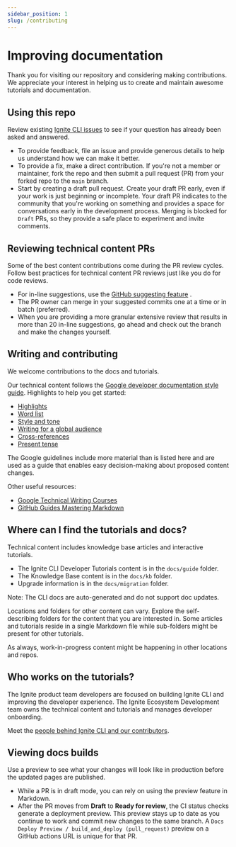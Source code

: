 ```yaml
---
sidebar_position: 1
slug: /contributing
---
```


# Improving documentation

Thank you for visiting our repository and considering making contributions. We
appreciate your interest in helping us to create and maintain awesome tutorials
and documentation.

## Using this repo

Review existing [Ignite CLI issues](https://github.com/ignite/cli/issues) to see
if your question has already been asked and answered.

- To provide feedback, file an issue and provide generous details to help us
  understand how we can make it better.
- To provide a fix, make a direct contribution. If you're not a member or
  maintainer, fork the repo and then submit a pull request (PR) from your forked
  repo to the `main` branch.
- Start by creating a draft pull request. Create your draft PR early, even if
  your work is just beginning or incomplete. Your draft PR indicates to the
  community that you're working on something and provides a space for
  conversations early in the development process. Merging is blocked for `Draft`
  PRs, so they provide a safe place to experiment and invite comments.

## Reviewing technical content PRs

Some of the best content contributions come during the PR review cycles. Follow
best practices for technical content PR reviews just like you do for code
reviews.

- For in-line suggestions, use the [GitHub suggesting
  feature](https://docs.github.com/en/pull-requests/collaborating-with-pull-requests/reviewing-changes-in-pull-requests/commenting-on-a-pull-request)
  .
- The PR owner can merge in your suggested commits one at a time or in batch
  (preferred).
- When you are providing a more granular extensive review that results in more
  than 20 in-line suggestions, go ahead and check out the branch and make the
  changes yourself.

## Writing and contributing

We welcome contributions to the docs and tutorials.

Our technical content follows the [Google developer documentation style
guide](https://developers.google.com/style). Highlights to help you get started:

- [Highlights](https://developers.google.com/style/highlights)
- [Word list](https://developers.google.com/style/word-list)
- [Style and tone](https://developers.google.com/style/tone)
- [Writing for a global
  audience](https://developers.google.com/style/translation)
- [Cross-references](https://developers.google.com/style/cross-references)
- [Present tense](https://developers.google.com/style/tense)

The Google guidelines include more material than is listed here and are used as
a guide that enables easy decision-making about proposed content changes.

Other useful resources:

- [Google Technical Writing Courses](https://developers.google.com/tech-writing)
- [GitHub Guides Mastering
  Markdown](https://docs.github.com/en/get-started/writing-on-github/getting-started-with-writing-and-formatting-on-github/basic-writing-and-formatting-syntax)

## Where can I find the tutorials and docs?

Technical content includes knowledge base articles and interactive tutorials.

- The Ignite CLI Developer Tutorials content is in the `docs/guide` folder.
- The Knowledge Base content is in the `docs/kb` folder.
- Upgrade information is in the `docs/migration` folder.

Note: The CLI docs are auto-generated and do not support doc updates.

Locations and folders for other content can vary. Explore the self-describing
folders for the content that you are interested in. Some articles and tutorials
reside in a single Markdown file while sub-folders might be present for other
tutorials.

As always, work-in-progress content might be happening in other locations and
repos.

## Who works on the tutorials?

The Ignite product team developers are focused on building Ignite CLI and
improving the developer experience. The Ignite Ecosystem Development team owns
the technical content and tutorials and manages developer onboarding.

Meet the [people behind Ignite CLI and our
contributors](https://github.com/ignite/cli/graphs/contributors).

## Viewing docs builds

Use a preview to see what your changes will look like in production before the
updated pages are published.

- While a PR is in draft mode, you can rely on using the preview feature in
  Markdown.
- After the PR moves from **Draft** to **Ready for review**, the CI status
  checks generate a deployment preview. This preview stays up to date as you
  continue to work and commit new changes to the same branch. A `Docs Deploy
  Preview / build_and_deploy (pull_request)` preview on a GitHub actions URL is
  unique for that PR.

